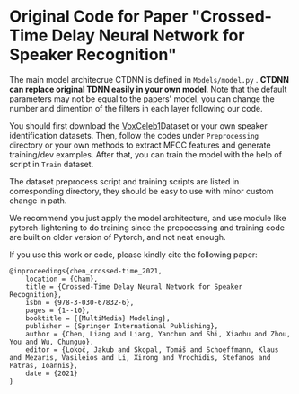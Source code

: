 # Original Code for Paper "Crossed-Time Delay Neural Network for Speaker Recognition"
 

The main model architecrue CTDNN is defined in `Models/model.py` . **CTDNN can replace original TDNN easily in your own model**. Note that the default parameters may not be equal to the papers' model, you can change the number and dimention of the filters in each layer following our code.


You should first download the [VoxCeleb1](https://www.robots.ox.ac.uk/~vgg/data/voxceleb/vox1.html)Dataset or your own speaker identification datasets. Then, follow the codes under `Preprocessing` directory or your own methods to extract MFCC features and generate training/dev examples. After that, you can train the model with the help of script in `Train` dataset.

The dataset preprocess script and training scripts are listed in corresponding directory, they should be easy to use with minor custom change in path.

We recommend you just apply the model architecture, and use module like pytorch-lightening to do training since the prepocessing and training code are built on older version of Pytorch, and not neat enough.


If you use this work or code, please kindly cite the following paper:
```
@inproceedings{chen_crossed-time_2021,
	location = {Cham},
	title = {Crossed-Time Delay Neural Network for Speaker Recognition},
	isbn = {978-3-030-67832-6},
	pages = {1--10},
	booktitle = {{MultiMedia} Modeling},
	publisher = {Springer International Publishing},
	author = {Chen, Liang and Liang, Yanchun and Shi, Xiaohu and Zhou, You and Wu, Chunguo},
	editor = {Lokoč, Jakub and Skopal, Tomáš and Schoeffmann, Klaus and Mezaris, Vasileios and Li, Xirong and Vrochidis, Stefanos and Patras, Ioannis},
	date = {2021}
}
```